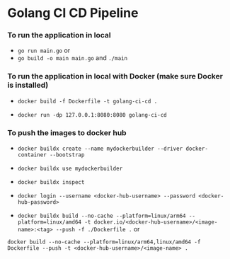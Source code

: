 # Golang CI CD Pipeline

### To run the application in local

- `go run main.go` or
- `go build -o main main.go` and `./main`

### To run the application in local with Docker (make sure Docker is installed)

- `docker build -f Dockerfile -t golang-ci-cd .`

- `docker run -dp 127.0.0.1:8080:8080 golang-ci-cd`

### To push the images to docker hub

- `docker buildx create --name mydockerbuilder --driver docker-container --bootstrap`

- `docker buildx use mydockerbuilder`

- `docker buildx inspect`

- `docker login --username <docker-hub-username> --password <docker-hub-password>`

- `docker buildx build --no-cache --platform=linux/arm64 --platform=linux/amd64 -t docker.io/<docker-hub-username>/<image-name>:<tag> --push -f ./Dockerfile .` or 

`docker build --no-cache --platform=linux/arm64,linux/amd64 -f Dockerfile --push -t <docker-hub-username>/<image-name> .`
